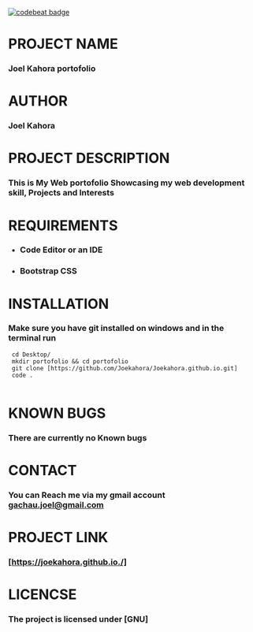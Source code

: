 [![codebeat badge](https://codebeat.co/badges/62521c95-cbb8-4c6f-a939-1717fdacecf6)](https://codebeat.co/projects/github-com-joekahora-joekahora-github-io-master)
# PROJECT NAME
### Joel Kahora portofolio

# AUTHOR
### Joel Kahora

# PROJECT DESCRIPTION
### This is My Web portofolio Showcasing my web development skill, Projects and Interests

# REQUIREMENTS
+  ### Code Editor or an IDE
+  ### Bootstrap CSS 

# INSTALLATION
### Make sure you have git installed on windows and in the terminal run 
``` 
 cd Desktop/
 mkdir portofolio && cd portofolio
 git clone [https://github.com/Joekahora/Joekahora.github.io.git]
 code .


```
# KNOWN BUGS
### There are currently no Known bugs

# CONTACT
### You can Reach me via my gmail account gachau.joel@gmail.com


# PROJECT LINK
### [https://joekahora.github.io./]

# LICENCSE
### The project is licensed under [GNU]